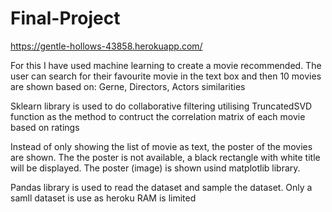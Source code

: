 # Final-Project

https://gentle-hollows-43858.herokuapp.com/

For this I have used machine learning to create a movie recommended. The user can search for  their favourite movie in the text box and then 10 movies are shown based on: Gerne, Directors, Actors similarities

Sklearn library is used to do collaborative filtering utilising TruncatedSVD function as the method to contruct the correlation matrix of each movie based on ratings

Instead of only showing the list of movie as text, the poster of the movies are shown. The the poster is not available, a black rectangle with white title will be displayed. The poster (image) is shown usind matplotlib library.

Pandas library is used to read the dataset and sample the dataset. Only a samll dataset is use as heroku RAM is limited

